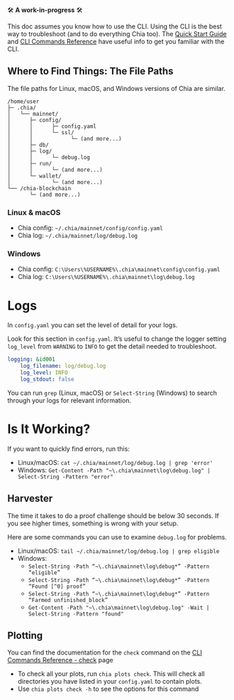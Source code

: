 
:hammer_and_wrench: **A work-in-progress** :hammer_and_wrench:

This doc assumes you know how to use the CLI. Using the CLI is the best way to troubleshoot (and to do everything Chia too). The [Quick Start Guide](https://github.com/Chia-Network/chia-blockchain/wiki/Quick-Start-Guide) and [CLI Commands Reference](https://github.com/Chia-Network/chia-blockchain/wiki/CLI-Commands-Reference) have useful info to get you familiar with the CLI.

## Where to Find Things: The File Paths
The file paths for Linux, macOS, and Windows versions of Chia are similar. 
```
/home/user
├─ .chia/
│   └── mainnet/
│      ├─ config/
│      │      ├─ config.yaml
│      │      └─ ssl/
│      │            └─ (and more...)
│      ├─ db/
│      ├─ log/
│      │      └─ debug.log
│      ├─ run/
│      │      └─ (and more...)
│      └─ wallet/
│             └─ (and more...)
└── /chia-blockchain
       └─ (and more...)
```

### Linux & macOS
* Chia config: `~/.chia/mainnet/config/config.yaml`
* Chia log: `~/.chia/mainnet/log/debug.log`

### Windows
* Chia config:  `C:\Users\%USERNAME%\.chia\mainnet\config\config.yaml`
* Chia log:  `C:\Users\%USERNAME%\.chia\mainnet\log\debug.log`

# Logs
In `config.yaml` you can set the level of detail for your logs. 

Look for this section in `config.yaml`. It’s useful to change the logger setting `log_level` from `WARNING` to `INFO` to get the detail needed to troubleshoot.

```yaml
logging: &id001
    log_filename: log/debug.log
    log_level: INFO
    log_stdout: false
```

You can run `grep`  (Linux, macOS) or `Select-String` (Windows) to search through your logs for relevant information. 

# Is It Working?

If you want to quickly find errors, run this:
* Linux/macOS: `cat ~/.chia/mainnet/log/debug.log | grep 'error'`
* Windows: `Get-Content -Path "~\.chia\mainnet\log\debug.log" | Select-String -Pattern "error"`

## Harvester
The time it takes to do a proof challenge should be below 30 seconds. If you see higher times, something is wrong with your setup.

Here are some commands you can use to examine `debug.log` for problems.

* Linux/macOS: `tail ~/.chia/mainnet/log/debug.log | grep eligible`
* Windows:
	* `Select-String -Path “~\.chia\mainnet\log\debug*” -Pattern “eligible”`
	* `Select-String -Path “~\.chia\mainnet\log\debug*” -Pattern “Found [^0] proof”`
	* `Select-String -Path “~\.chia\mainnet\log\debug*” -Pattern “Farmed unfinished_block”`
	* `Get-Content -Path "~\.chia\mainnet\log\debug.log" -Wait | Select-String -Pattern "found"`
    



## Plotting

You can find the documentation for the `check` command on the [CLI Commands Reference - check](https://github.com/Chia-Network/chia-blockchain/wiki/CLI-Commands-Reference#check) page

* To check all your plots, run `chia plots check`. This will check all directories you have listed in your `config.yaml` to contain plots.
* Use `chia plots check -h` to see the options for this command